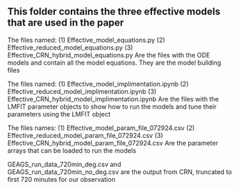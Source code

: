 ## This folder contains the three effective models that are used in the paper 
The files named: 
(1) Effective_model_equations.py
(2) Effective_reduced_model_equations.py
(3) Effective_CRN_hybrid_model_equations.py
Are the files with the ODE models and contain all the model equations. They are the model building files 

The files named: 
(1) Effective_model_implimentation.ipynb
(2) Effective_reduced_model_implimentation.ipynb
(3) Effective_CRN_hybrid_model_implimentation.ipynb
Are the files with the LMFIT parameter objects to show how to run the models and tune their parameters using the LMFIT object 

The files names: 
(1) Effective_model_param_file_072924.csv
(2) Effective_reduced_model_param_file_072924.csv
(3) Effective_CRN_hybrid_model_param_file_072924.csv
Are the parameter arrays that can be loaded to run the models

GEAGS_run_data_720min_deg.csv and GEAGS_run_data_720min_no_deg.csv are the output from CRN, truncated to first 720 minutes for our observation 
